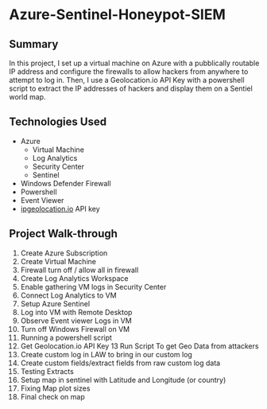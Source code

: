 # Azure-Sentinel-Honeypot-SIEM

## Summary
In this project, I set up a virtual machine on Azure with a pubblically routable IP address and configure the firewalls to allow hackers from anywhere to attempt to log in. Then, I use a Geolocation.io API Key with a powershell script to extract the IP addresses of hackers and display them on a Sentiel world map.

## Technologies Used

- Azure
  - Virtual Machine
  - Log Analytics
  - Security Center
  - Sentinel
- Windows Defender Firewall
- Powershell
- Event Viewer
- [ipgeolocation.io](https://ipgeolocation.io/) API key

## Project Walk-through
 1. Create Azure Subscription
 2. Create Virtual Machine
 3. Firewall turn off / allow all in firewall
 4. Create Log Analytics Workspace
 5. Enable gathering VM logs in Security Center
 6. Connect Log Analytics to VM
 7. Setup Azure Sentinel
 8. Log into VM with Remote Desktop
 9. Observe Event viewer Logs in VM
 10. Turn off Windows Firewall on VM
 11. Running a powershell script
 12. Get Geolocation.io API Key 13 Run Script To get Geo Data from attackers
 13. Create custom log in LAW to bring in our custom log
 14. Create custom fields/extract fields from raw custom log data
 15. Testing Extracts
 16. Setup map in sentinel with Latitude and Longitude (or country)
 17. Fixing Map plot sizes
 18. Final check on map
